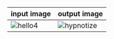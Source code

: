 | input image  | output image |
| ------------- | ------------- |
| ![hello4](https://user-images.githubusercontent.com/67019423/120219851-7bcf6780-c259-11eb-873a-ea4f1929cef0.jpg) | ![hypnotize](https://user-images.githubusercontent.com/67019423/120219877-8689fc80-c259-11eb-8057-7dedd53afd38.PNG) |
